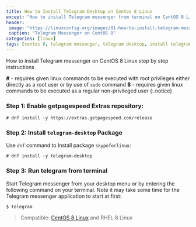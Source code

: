 ```yaml
---
title: How to Install Telegram Desktop on Centos 8 Linux
except: "How to install Telegram messenger from terminal on CentOS 8 Linux step by step instructions"
header:
 image: "https://linuxconfig.org/images/01-how-to-install-telegram-messenger-on-centos-8-linux.png"
 caption: "Telegram Messenger on CentOS 8"
categories: [linux]
tags: [centos 8, telegram messenger, telegram desktop, install telegram]
---
```

How to install Telegram messenger on CentOS 8 Linux step by step instructions

**#** - requires given linux commands to be executed with root privileges either directly as a root user or by use of `sudo` command
**$** - requires given linux commands to be executed as a regular non-privileged user
{:.notice}

### Step 1: Enable getpagespeed Extras repository:

```terminal
# dnf install -y https://extras.getpagespeed.com/release
```

### Step 2: Install `telegram-desktop` Package

Use `dnf` command to Install package `skypeforlinux`:

```terminal
# dnf install -y telegram-desktop
```

### Step 3: Run telegram from terminal

Start Telegram messenger from your desktop menu or by entering the following command on your terminal. Note it may take some time for the Telegram messenger application to start at first:

```terminal
$ telegram
```

> Compatible: [CentOS 8 Linux](https://www.catetan.pw/linux/how-to-install-centos-8/) and RHEL 8 Linux
